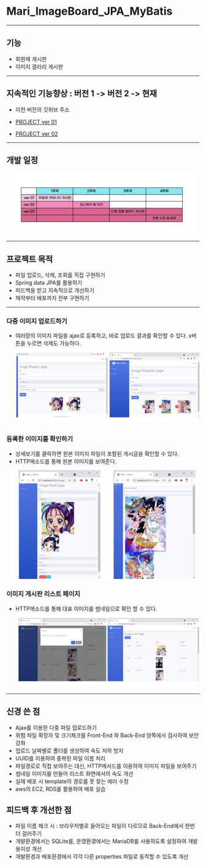 # Mari_ImageBoard_JPA_MyBatis
***
## 기능
- 회원제 게시판
- 이미지 갤러리 게시판
***
## 지속적인 기능향상 : 버전 1 -> 버전 2 -> 현재
- 이전 버전의 깃허브 주소


- [PROJECT ver 01](https://github.com/MARI2020201101/Mari_Community_Board)


- [PROJECT ver 02](https://github.com/MARI2020201101/Mari_Board_JPA_MyBatis)
***
## 개발 일정
![프로젝트 개발 일정](https://github.com/MARI2020201101/Mari_ImageBoard_JPA_MyBatis/blob/master/mari-board-schedule.jpg)
***
## 프로젝트 목적
- 파일 업로드, 삭제, 조회를 직접 구현하기 
- Spring data JPA를 활용하기
- 피드백을 받고 지속적으로 개선하기
- 제작부터 배포까지 전부 구현하기

***
### 다중 이미지 업로드하기
- 여러장의 이미지 파일을 ajax로 등록하고, 바로 업로드 결과를 확인할 수 있다. x버튼을 누르면 삭제도 가능하다. 
![다중 이미지 업로드하기](https://github.com/MARI2020201101/Mari_ImageBoard_JPA_MyBatis/blob/master/register-multiple-images.PNG)

### 등록한 이미지를 확인하기 
- 상세보기를 클릭하면 원본 이미지 파일이 포함된 게시글을 확인할 수 있다.
- HTTP메소드를 통해 원본 이미지를 보여준다.


![등록한 이미지를 확인하기](https://github.com/MARI2020201101/Mari_ImageBoard_JPA_MyBatis/blob/master/show-multiple-images.PNG)

### 이미지 게시판 리스트 페이지 
- HTTP메소드를 통해 대표 이미지를 썸네일으로 확인 할 수 있다.
![이미지 게시판 리스트 페이지](https://github.com/MARI2020201101/Mari_ImageBoard_JPA_MyBatis/blob/master/show-image-list.PNG)
***

## 신경 쓴 점
- Ajax를 이용한 다중 파일 업로드하기
- 위험 파일 확장자 및 크기체크를 Front-End 와 Back-End 양쪽에서 검사하여 보안 강화
- 업로드 날짜별로 폴더를 생성하여 속도 저하 방지
- UUID를 이용하여 중복된 파일 이름 처리
- 파일경로로 직접 보여주는 대신, HTTP메서드를 이용하여 이미지 파일을 보여주기
- 썸네일 이미지를 만들어 리스트 화면에서의 속도 개선
- 실제 배포 시 template의 경로를 못 찾는 에러 수정
- aws의 EC2, RDS를 활용하여 배포 실습
## 피드백 후 개선한 점
- 파일 이름 체크 시 : 브라우저별로 들어오는 파일이 다르므로 Back-End에서 한번 더 걸러주기
- 개발환경에서는 SQLite를, 운영환경에서는 MariaDB를 사용하도록 설정하여 개발 용이성 개선
- 개발환경과 배포환경에서 각각 다른 properties 파일로 동작할 수 있도록 개선
